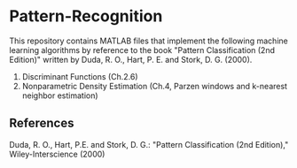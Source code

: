 # Pattern-Recognition

This repository contains MATLAB files that implement the following machine learning algorithms 
by reference to the book "Pattern Classification (2nd Edition)" written by Duda, R. O., Hart, P. E. and Stork, D. G. (2000).

1. Discriminant Functions (Ch.2.6)
2. Nonparametric Density Estimation (Ch.4, Parzen windows and k-nearest neighbor estimation)

## References

Duda, R. O., Hart, P.E. and Stork, D. G.: "Pattern Classification (2nd Edition)," Wiley-Interscience (2000)
